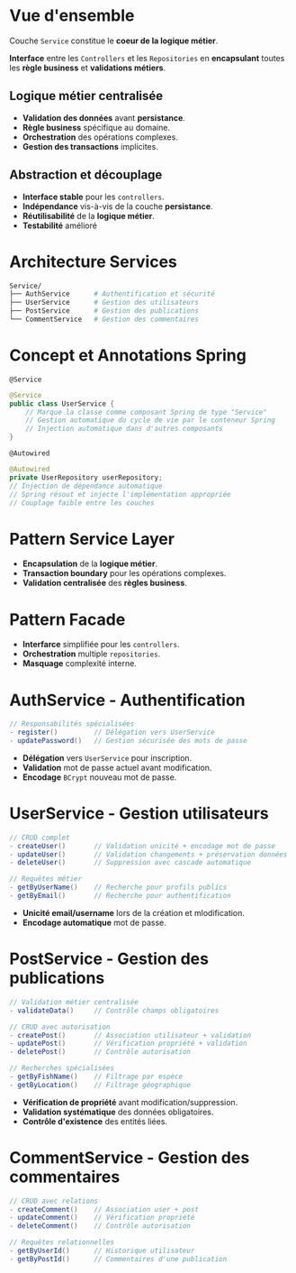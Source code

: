 # Vue d'ensemble
Couche `Service` constitue le __coeur de la logique métier__.

__Interface__ entre les `Controllers` et les `Repositories` en __encapsulant__ toutes les __règle business__ et __validations métiers__.

## Logique métier centralisée
- __Validation des données__ avant __persistance__.
- __Règle business__ spécifique au domaine.
- __Orchestration__ des opérations complexes.
- __Gestion des transactions__ implicites.

## Abstraction et découplage
- __Interface stable__ pour les `controllers`.
- __Indépendance__ vis-à-vis de la couche __persistance__.
- __Réutilisabilité__ de la __logique métier__.
- __Testabilité__ amélioré

# Architecture Services
```bash
Service/
├── AuthService      # Authentification et sécurité
├── UserService      # Gestion des utilisateurs
├── PostService      # Gestion des publications
└── CommentService   # Gestion des commentaires
```

# Concept et Annotations Spring
`@Service`
```java
@Service
public class UserService {
    // Marque la classe comme composant Spring de type "Service"
    // Gestion automatique du cycle de vie par le conteneur Spring
    // Injection automatique dans d'autres composants
}
```

`@Autowired`
```java
@Autowired
private UserRepository userRepository;
// Injection de dépendance automatique
// Spring résout et injecte l'implémentation appropriée
// Couplage faible entre les couches
```

# Pattern Service Layer
- __Encapsulation__ de la __logique métier__.
- __Transaction boundary__ pour les opérations complexes.
- __Validation centralisée__ des __règles business__.

# Pattern Facade
- __Interfarce__ simplifiée pour les `controllers`.
- __Orchestration__ multiple `repositories`.
- __Masquage__ complexité interne.

# AuthService - Authentification
```java
// Responsabilités spécialisées
- register()         // Délégation vers UserService
- updatePassword()   // Gestion sécurisée des mots de passe
```
- __Délégation__ vers `UserService` pour inscription.
- __Validation__ mot de passe actuel avant modification.
- __Encodage__ `BCrypt` nouveau mot de passe.

# UserService - Gestion utilisateurs
```java
// CRUD complet
- createUser()       // Validation unicité + encodage mot de passe
- updateUser()       // Validation changements + préservation données
- deleteUser()       // Suppression avec cascade automatique

// Requêtes métier
- getByUserName()    // Recherche pour profils publics
- getByEmail()       // Recherche pour authentification
```
- __Unicité email/username__ lors de la création et mlodification.
- __Encodage automatique__ mot de passe.

# PostService - Gestion des publications
```java
// Validation métier centralisée
- validateData()     // Contrôle champs obligatoires

// CRUD avec autorisation
- createPost()       // Association utilisateur + validation
- updatePost()       // Vérification propriété + validation
- deletePost()       // Contrôle autorisation

// Recherches spécialisées
- getByFishName()    // Filtrage par espèce
- getByLocation()    // Filtrage géographique
```
- __Vérification de propriété__ avant modification/suppression.
- __Validation systématique__ des données obligatoires.
- __Contrôle d'existence__ des entités liées.

# CommentService - Gestion des commentaires
```java
// CRUD avec relations
- createComment()    // Association user + post
- updateComment()    // Vérification propriété
- deleteComment()    // Contrôle autorisation

// Requêtes relationnelles
- getByUserId()      // Historique utilisateur
- getByPostId()      // Commentaires d'une publication
```
